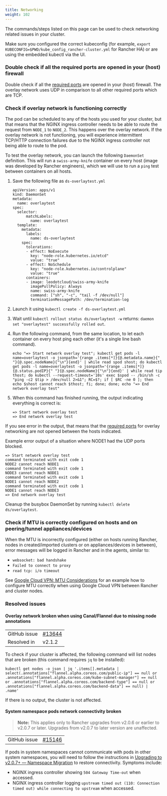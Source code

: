 ```yaml
---
title: Networking
weight: 102
---
```


The commands/steps listed on this page can be used to check networking related issues in your cluster.

Make sure you configured the correct kubeconfig (for example, `export KUBECONFIG=$PWD/kube_config_rancher-cluster.yml` for Rancher HA) or are using the embedded kubectl via the UI.

### Double check if all the required ports are opened in your (host) firewall

Double check if all the [required ports]({{<baseurl>}}/rancher/v2.x/en/cluster-provisioning/node-requirements/#networking-requirements/) are opened in your (host) firewall. The overlay network uses UDP in comparison to all other required ports which are TCP.

### Check if overlay network is functioning correctly

The pod can be scheduled to any of the hosts you used for your cluster, but that means that the NGINX ingress controller needs to be able to route the request from `NODE_1` to `NODE_2`. This happens over the overlay network. If the overlay network is not functioning, you will experience intermittent TCP/HTTP connection failures due to the NGINX ingress controller not being able to route to the pod.

To test the overlay network, you can launch the following `DaemonSet` definition. This will run a `swiss-army-knife` container on every host (image was developed by Rancher engineers), which we will use to run a `ping` test between containers on all hosts.

1. Save the following file as `ds-overlaytest.yml`

    ```
    apiVersion: apps/v1
    kind: DaemonSet
    metadata:
      name: overlaytest
    spec:
      selector:
          matchLabels:
            name: overlaytest
      template:
        metadata:
          labels:
            name: ds-overlaytest
        spec:
          tolerations:
          - effect: NoExecute
            key: "node-role.kubernetes.io/etcd"
            value: "true"
          - effect: NoSchedule
            key: "node-role.kubernetes.io/controlplane"
            value: "true"
          containers:
          - image: leodotcloud/swiss-army-knife
            imagePullPolicy: Always
            name: swiss-army-knife
            command: ["sh", "-c", "tail -f /dev/null"]
            terminationMessagePath: /dev/termination-log
    ```

2. Launch it using `kubectl create -f ds-overlaytest.yml`
3. Wait until `kubectl rollout status ds/overlaytest -w` returns: `daemon set "overlaytest" successfully rolled out`.
4. Run the following command, from the same location, to let each container on every host ping each other (it's a single line bash command).

    ```
    echo "=> Start network overlay test"; kubectl get pods -l name=overlaytest -o jsonpath='{range .items[*]}{@.metadata.name}{" "}{@.spec.nodeName}{"\n"}{end}' | while read spod shost; do kubectl get pods -l name=overlaytest -o jsonpath='{range .items[*]}{@.status.podIP}{" "}{@.spec.nodeName}{"\n"}{end}' | while read tip thost; do kubectl --request-timeout='10s' exec $spod -- /bin/sh -c "ping -c2 $tip > /dev/null 2>&1"; RC=$?; if [ $RC -ne 0 ]; then echo $shost cannot reach $thost; fi; done; done; echo "=> End network overlay test"
    ```

5. When this command has finished running, the output indicating everything is correct is:

    ```
    => Start network overlay test
    => End network overlay test
    ```

If you see error in the output, that means that the [required ports]({{<baseurl>}}/rancher/v2.x/en/cluster-provisioning/node-requirements/#networking-requirements/) for overlay networking are not opened between the hosts indicated.

Example error output of a situation where NODE1 had the UDP ports blocked.

```
=> Start network overlay test
command terminated with exit code 1
NODE2 cannot reach NODE1
command terminated with exit code 1
NODE3 cannot reach NODE1
command terminated with exit code 1
NODE1 cannot reach NODE2
command terminated with exit code 1
NODE1 cannot reach NODE3
=> End network overlay test
```

Cleanup the busybox DaemonSet by running `kubectl delete ds/overlaytest`.

### Check if MTU is correctly configured on hosts and on peering/tunnel appliances/devices

When the MTU is incorrectly configured (either on hosts running Rancher, nodes in created/imported clusters or on appliances/devices in between), error messages will be logged in Rancher and in the agents, similar to:

* `websocket: bad handshake`
* `Failed to connect to proxy`
* `read tcp: i/o timeout`

See [Google Cloud VPN: MTU Considerations](https://cloud.google.com/vpn/docs/concepts/mtu-considerations#gateway_mtu_vs_system_mtu) for an example how to configure MTU correctly when using Google Cloud VPN between Rancher and cluster nodes.

### Resolved issues

#### Overlay network broken when using Canal/Flannel due to missing node annotations

| | |
|------------|------------|
| GitHub issue | [#13644](https://github.com/rancher/rancher/issues/13644) |
| Resolved in |  v2.1.2 |

To check if your cluster is affected, the following command will list nodes that are broken (this command requires `jq` to be installed):

```
kubectl get nodes -o json | jq '.items[].metadata | select(.annotations["flannel.alpha.coreos.com/public-ip"] == null or .annotations["flannel.alpha.coreos.com/kube-subnet-manager"] == null or .annotations["flannel.alpha.coreos.com/backend-type"] == null or .annotations["flannel.alpha.coreos.com/backend-data"] == null) | .name'
```

If there is no output, the cluster is not affected.

#### System namespace pods network connectivity broken

> **Note:** This applies only to Rancher upgrades from v2.0.6 or earlier to v2.0.7 or later. Upgrades from v2.0.7 to later version are unaffected.

| | |
|------------|------------|
| GitHub issue | [#15146](https://github.com/rancher/rancher/issues/15146) |

If pods in system namespaces cannot communicate with pods in other system namespaces, you will need to follow the instructions in [Upgrading to v2.0.7+ — Namespace Migration]({{<baseurl>}}/rancher/v2.x/en/upgrades/upgrades/namespace-migration/) to restore connectivity. Symptoms include:

- NGINX ingress controller showing `504 Gateway Time-out` when accessed.
- NGINX ingress controller logging `upstream timed out (110: Connection timed out) while connecting to upstream` when accessed.
